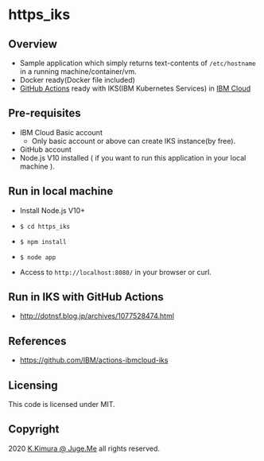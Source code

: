 # https_iks

## Overview

- Sample application which simply returns text-contents of `/etc/hostname` in a running machine/container/vm.
- Docker ready(Docker file included)
- [GitHub Actions](https://github.com/features/actions) ready with IKS(IBM Kubernetes Services) in [IBM Cloud](https://cloud.ibm.com/)


## Pre-requisites

- IBM Cloud Basic account
  - Only basic account or above can create IKS instance(by free).
- GitHub account
- Node.js V10 installed ( if you want to run this application in your local machine ).


## Run in local machine

- Install Node.js V10+

- `$ cd https_iks`

- `$ npm install`

- `$ node app`

- Access to `http://localhost:8080/` in your browser or curl.


## Run in IKS with GitHub Actions

- http://dotnsf.blog.jp/archives/1077528474.html


## References

- https://github.com/IBM/actions-ibmcloud-iks


## Licensing

This code is licensed under MIT.


## Copyright

2020 [K.Kimura @ Juge.Me](https://github.com/dotnsf) all rights reserved.

